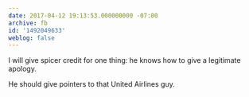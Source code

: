 ```yaml
---
date: 2017-04-12 19:13:53.000000000 -07:00
archive: fb
id: '1492049633'
weblog: false
---
```


I will give spicer credit for one thing: he knows how to give a legitimate apology. 

He should give pointers to that United Airlines guy.
